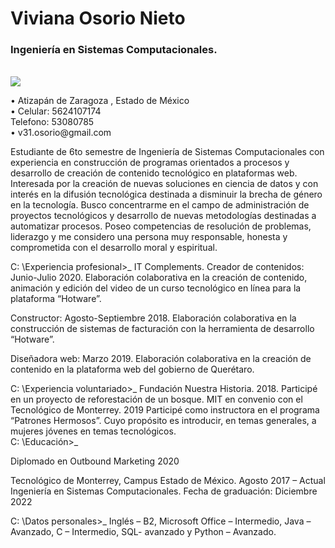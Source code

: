 <h1>Viviana Osorio Nieto </h1>
<h3>Ingeniería en Sistemas Computacionales. </h3> <br>
<img src="https://media.giphy.com/media/tD705UrAAk8rqerMvP/giphy.gif">
<p>
• Atizapán de Zaragoza , Estado de México <br>
• Celular: 5624107174 <br>
Telefono: 53080785  <br>
• v31.osorio@gmail.com <br>
</p>

Estudiante de 6to semestre de Ingeniería de Sistemas Computacionales con experiencia en construcción de programas orientados a procesos y desarrollo de creación de contenido tecnológico en plataformas web. Interesada por la creación de nuevas soluciones en ciencia de datos y con interés en la difusión tecnológica destinada a disminuir la brecha de género en la tecnología. Busco concentrarme en el campo de administración de proyectos tecnológicos y desarrollo de nuevas metodologías destinadas a automatizar procesos. Poseo competencias de resolución de problemas, liderazgo y me considero una persona muy responsable, honesta y comprometida con el desarrollo moral y espiritual. 

C: \Experiencia profesional>_
IT Complements. 
Creador de contenidos:                                                                                Junio-Julio 2020. 
Elaboración colaborativa en la creación de contenido, 
animación y edición del video de un curso tecnológico 
en línea para la plataforma “Hotware”. 

Constructor:                                                                                    Agosto-Septiembre 2018.
Elaboración colaborativa en la construcción de sistemas 
de facturación con la herramienta de desarrollo “Hotware”.   

Diseñadora web:                                                                                                  Marzo 2019. 
Elaboración colaborativa en la creación de contenido en 
la plataforma web del gobierno de Querétaro.  

C: \Experiencia voluntariado>_
Fundación Nuestra Historia. 2018. Participé en un proyecto de reforestación de un bosque. 
MIT en convenio con el Tecnológico de Monterrey. 2019 Participé como instructora en el programa “Patrones Hermosos”. Cuyo propósito es introducir, en temas generales, a mujeres jóvenes en temas tecnológicos.  
C: \Educación>_

Diplomado en Outbound Marketing 2020

Tecnológico de Monterrey, Campus Estado de México. Agosto 2017 – Actual 
Ingeniería en Sistemas Computacionales. 
Fecha de graduación: Diciembre 2022 

C: \Datos personales>_
Inglés – B2, Microsoft Office – Intermedio, Java – Avanzado, C – Intermedio, SQL- avanzado y Python – Avanzado. 
